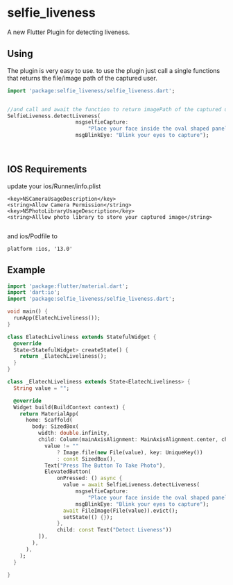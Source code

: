 # selfie_liveness

A new Flutter Plugin for detecting liveness.




## Using


The plugin is very easy to use. to use the plugin  just call a single functions that returns the file/image path of the captured user. 


```dart
import 'package:selfie_liveness/selfie_liveness.dart';


//and call and await the function to return imagePath of the captured user
SelfieLiveness.detectLiveness(
                      msgselfieCapture:
                          "Place your face inside the oval shaped panel",
                      msgBlinkEye: "Blink your eyes to capture");

 
```


## IOS Requirements

update your ios/Runner/info.plist

```
<key>NSCameraUsageDescription</key>
<string>Allow Camera Permission</string>
<key>NSPhotoLibraryUsageDescription</key>
<string>Alllow photo library to store your captured image</string>


```

and ios/Podfile to

```
platform :ios, '13.0'

```

 


## Example


```dart
import 'package:flutter/material.dart';
import 'dart:io';
import 'package:selfie_liveness/selfie_liveness.dart';

void main() {
  runApp(ElatechLiveliness());
}

class ElatechLiveliness extends StatefulWidget {
  @override
  State<StatefulWidget> createState() {
    return _ElatechLiveliness();
  }
}

class _ElatechLiveliness extends State<ElatechLiveliness> {
  String value = "";

  @override
  Widget build(BuildContext context) {
    return MaterialApp(
      home: Scaffold(
        body: SizedBox(
          width: double.infinity,
          child: Column(mainAxisAlignment: MainAxisAlignment.center, children: [
            value != ""
                ? Image.file(new File(value), key: UniqueKey())
                : const SizedBox(),
            Text("Press The Button To Take Photo"),
            ElevatedButton(
                onPressed: () async {
                  value = await SelfieLiveness.detectLiveness(
                      msgselfieCapture:
                          "Place your face inside the oval shaped panel",
                      msgBlinkEye: "Blink your eyes to capture");
                  await FileImage(File(value)).evict();
                  setState(() {});
                },
                child: const Text("Detect Liveness"))
          ]),
        ),
      ),
    );
  }
 
}

```


